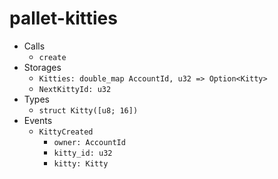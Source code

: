 # pallet-kitties
- Calls
  - `create`
- Storages
  - `Kitties: double_map AccountId, u32 => Option<Kitty>`
  - `NextKittyId: u32`
- Types
  - `struct Kitty([u8; 16])`
- Events
  - `KittyCreated`
    - `owner: AccountId`
    - `kitty_id: u32`
    - `kitty: Kitty`

